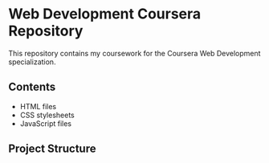 # Web Development Coursera Repository

This repository contains my coursework for the Coursera Web Development specialization.

## Contents
- HTML files
- CSS stylesheets
- JavaScript files

## Project Structure
